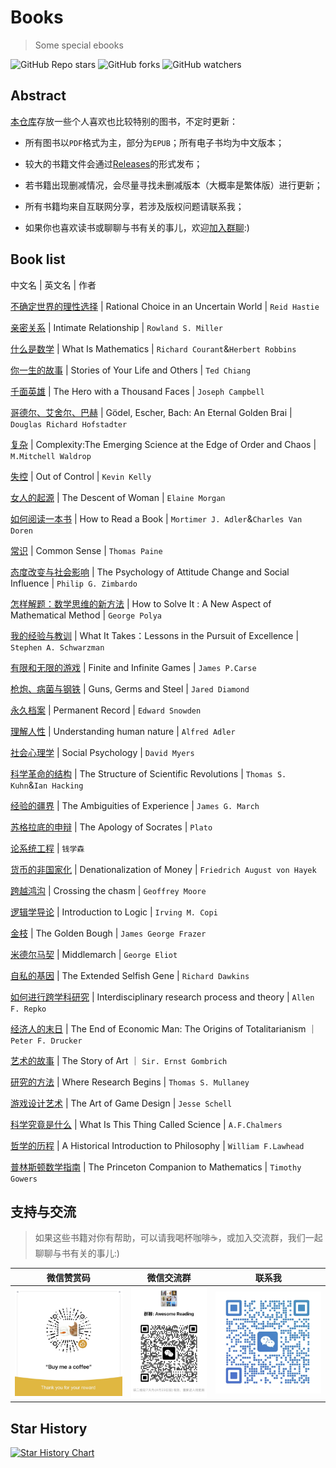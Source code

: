 # Books
> Some special ebooks

![GitHub Repo stars](https://img.shields.io/github/stars/holyshell/Books)
![GitHub forks](https://img.shields.io/github/forks/holyshell/Books)
![GitHub watchers](https://img.shields.io/github/watchers/holyshell/Books)

## Abstract

[本仓库](https://github.com/holyshell/Books)存放一些个人喜欢也比较特别的图书，不定时更新：

- 所有图书以`PDF`格式为主，部分为`EPUB`；所有电子书均为中文版本；

- 较大的书籍文件会通过[Releases](https://github.com/holyshell/Books/releases)的形式发布；
 
- 若书籍出现删减情况，会尽量寻找未删减版本（大概率是繁体版）进行更新；

- 所有书籍均来自互联网分享，若涉及版权问题请联系我；

- 如果你也喜欢读书或聊聊与书有关的事儿，欢迎[加入群聊](#支持与交流):)

## Book list

中文名  |  英文名  |  作者 

[不确定世界的理性选择](https://github.com/holyshell/Books/blob/master/%5B%E4%B8%8D%E7%A1%AE%E5%AE%9A%E4%B8%96%E7%95%8C%E7%9A%84%E7%90%86%E6%80%A7%E9%80%89%E6%8B%A9%EF%BC%9A%E5%88%A4%E6%96%AD%E4%B8%8E%E5%86%B3%E7%AD%96%E5%BF%83%E7%90%86%E5%AD%A6%5D.%E9%9B%B7%E5%BE%B7%C2%B7%E6%B5%B7%E6%96%AF%E8%92%82.pdf) | Rational Choice in an Uncertain World | ` Reid Hastie `

[亲密关系](https://github.com/holyshell/Books/blob/master/%5B%E4%BA%B2%E5%AF%86%E5%85%B3%E7%B3%BB%5D(%E7%AC%AC6%E7%89%88).%20%E7%BD%97%E5%85%B0%C2%B7%E7%B1%B3%E5%8B%92.pdf) | Intimate Relationship | `Rowland S. Miller`

[什么是数学](https://github.com/holyshell/Books/blob/master/%5B%E4%BB%80%E4%B9%88%E6%98%AF%E6%95%B0%E5%AD%A6%EF%BC%9A%E5%AF%B9%E6%80%9D%E6%83%B3%E5%92%8C%E6%96%B9%E6%B3%95%E7%9A%84%E5%9F%BA%E6%9C%AC%E7%A0%94%E7%A9%B6%5D.R%C2%B7%E6%9F%AF%E6%9C%97.H%C2%B7%E7%BD%97%E5%AE%BE.pdf) | What Is Mathematics | ` Richard Courant `&` Herbert Robbins `

[你一生的故事](https://github.com/holyshell/Books/blob/master/%5B%E4%BD%A0%E4%B8%80%E7%94%9F%E7%9A%84%E6%95%85%E4%BA%8B%5D(%E6%96%87%E5%AD%97%E7%89%88).%E7%89%B9%E5%BE%B7%C2%B7%E8%92%8B.pdf) | Stories of Your Life and Others | `Ted Chiang`

[千面英雄](https://github.com/holyshell/Books/blob/master/%5B%E5%8D%83%E9%9D%A2%E8%8B%B1%E9%9B%84%5D.%E7%BA%A6%E7%91%9F%E5%A4%AB%C2%B7%E5%9D%8E%E8%B4%9D%E5%B0%94.pdf) | The Hero with a Thousand Faces | `Joseph Campbell`

[哥德尔、艾舍尔、巴赫](https://github.com/holyshell/Books/blob/master/%5B%E5%93%A5%E5%BE%B7%E5%B0%94%EF%BC%8C%E5%9F%83%E8%88%8D%E5%B0%94%E5%92%8C%E5%B7%B4%E8%B5%AB%E2%80%94%E9%9B%86%E5%BC%82%E7%92%A7%E4%B9%8B%E5%A4%A7%E6%88%90%5D.%E4%BE%AF%E4%B8%96%E8%BE%BE.pdf) | Gödel, Escher, Bach: An Eternal Golden Brai | `Douglas Richard Hofstadter`

[复杂](https://github.com/holyshell/Books/blob/master/%5B%E5%A4%8D%E6%9D%82-%E8%AF%9E%E7%94%9F%E4%BA%8E%E7%A7%A9%E5%BA%8F%E4%B8%8E%E6%B7%B7%E6%B2%8C%E8%BE%B9%E7%BC%98%E7%9A%84%E7%A7%91%E5%AD%A6%5D.%E7%B1%B3%E6%AD%87%E5%B0%94%C2%B7%E6%B2%83%E5%B0%94%E5%BE%B7%E7%BD%97%E6%99%AE.pdf) | Complexity:The Emerging Science at the Edge of Order and Chaos | ` M.Mitchell Waldrop`

[失控](https://github.com/holyshell/Books/blob/master/%5B%E5%A4%B1%E6%8E%A7-%E5%85%A8%E4%BA%BA%E7%B1%BB%E7%9A%84%E6%9C%80%E7%BB%88%E5%91%BD%E8%BF%90%E5%92%8C%E7%BB%93%E5%B1%80%5D.%E5%87%AF%E6%96%87%C2%B7%E5%87%AF%E5%88%A9.pdf) | Out of Control | `Kevin Kelly`

[女人的起源](https://github.com/holyshell/Books/blob/master/%5B%E5%A5%B3%E4%BA%BA%E7%9A%84%E8%B5%B7%E6%BA%90%5D.%E4%BC%8A%E8%8E%B2%C2%B7%E6%91%A9%E6%A0%B9.pdf) | The Descent of Woman | `Elaine Morgan`

[如何阅读一本书](https://github.com/holyshell/Books/blob/master/%5B%E5%A6%82%E4%BD%95%E9%98%85%E8%AF%BB%E4%B8%80%E6%9C%AC%E4%B9%A6%5D.%E8%8E%AB%E6%8F%90%E9%BB%98%C2%B7J.%20%E8%89%BE%E5%BE%B7%E5%8B%92.pdf) | How to Read a Book | `Mortimer J. Adler`&`Charles Van Doren`

[常识](https://github.com/holyshell/Books/blob/master/%5B%E5%B8%B8%E8%AF%86%5D.%E6%89%98%E9%A9%AC%E6%96%AF%C2%B7%E6%BD%98%E6%81%A9.pdf) | Common Sense | `Thomas Paine`

[态度改变与社会影响](https://github.com/holyshell/Books/blob/master/%5B%E6%80%81%E5%BA%A6%E6%94%B9%E5%8F%98%E4%B8%8E%E7%A4%BE%E4%BC%9A%E5%BD%B1%E5%93%8D%5D.%E8%8F%B2%E5%88%A9%E6%99%AE%C2%B7%E6%B4%A5%E5%B7%B4%E5%A4%9A.pdf) | The Psychology of Attitude Change and Social Influence | `Philip G. Zimbardo`

[怎样解题：数学思维的新方法](https://github.com/holyshell/Books/blob/master/%5B%E6%80%8E%E6%A0%B7%E8%A7%A3%E9%A2%98%EF%BC%9A%E6%95%B0%E5%AD%A6%E6%80%9D%E7%BB%B4%E7%9A%84%E6%96%B0%E6%96%B9%E6%B3%95%5D.G%C2%B7%E6%B3%A2%E5%88%A9%E4%BA%9A.pdf) | How to Solve It : A New Aspect of Mathematical Method | `George Polya`

[我的经验与教训](https://github.com/holyshell/Books/blob/master/%5B%E6%88%91%E7%9A%84%E7%BB%8F%E9%AA%8C%E4%B8%8E%E6%95%99%E8%AE%AD%5D.%E8%8B%8F%E4%B8%96%E6%B0%91.pdf) | What It Takes：Lessons in the Pursuit of Excellence | `Stephen A. Schwarzman`

[有限和无限的游戏](https://github.com/holyshell/Books/blob/master/%5B%E6%9C%89%E9%99%90%E4%B8%8E%E6%97%A0%E9%99%90%E7%9A%84%E6%B8%B8%E6%88%8F%EF%BC%9A%E4%B8%80%E4%B8%AA%E5%93%B2%E5%AD%A6%E5%AE%B6%E7%9C%BC%E4%B8%AD%E7%9A%84%E7%AB%9E%E6%8A%80%E4%B8%96%E7%95%8C%5D.%E8%A9%B9%E5%A7%86%E6%96%AF%C2%B7%E5%8D%A1%E6%96%AF.pdf) | Finite and Infinite Games | `James P.Carse`

[枪炮、病菌与钢铁](https://github.com/holyshell/Books/blob/master/%5B%E6%9E%AA%E7%82%AE%E7%97%85%E8%8F%8C%E4%B8%8E%E9%92%A2%E9%93%81%EF%BC%9A%E4%BA%BA%E7%B1%BB%E7%A4%BE%E4%BC%9A%E7%9A%84%E5%91%BD%E8%BF%90%5D(%E4%BF%AE%E8%AE%A2%E7%89%88).%E8%B4%BE%E9%9B%B7%E5%BE%B7%C2%B7%E6%88%B4%E8%92%99%E5%BE%B7.pdf) | Guns, Germs and Steel | `Jared Diamond`

[永久档案](https://github.com/holyshell/Books/blob/master/%5B%E6%B0%B8%E4%B9%85%E6%AA%94%E6%A1%88%5D.%E7%88%B1%E5%BE%B7%E5%8D%8E%C2%B7%E6%96%AF%E8%AF%BA%E7%99%BB.pdf) | Permanent Record | `Edward Snowden`

[理解人性](https://github.com/holyshell/Books/blob/master/%5B%E7%90%86%E8%A7%A3%E4%BA%BA%E6%80%A7%5D.%E9%98%BF%E5%BE%B7%E5%8B%92.pdf) | Understanding human nature | `Alfred Adler`

[社会心理学](https://github.com/holyshell/Books/blob/master/%5B%E7%A4%BE%E4%BC%9A%E5%BF%83%E7%90%86%E5%AD%A6%5D.%E6%88%B4%E7%BB%B4%C2%B7%E8%BF%88%E5%B0%94%E6%96%AF.pdf) | Social Psychology | `David Myers`

[科学革命的结构](https://github.com/holyshell/Books/blob/master/%5B%E7%A7%91%E5%AD%A6%E9%9D%A9%E5%91%BD%E7%9A%84%E7%BB%93%E6%9E%84%5D(%E7%AC%AC%E5%9B%9B%E7%89%88).%E6%89%98%E9%A9%AC%E6%96%AF.%E5%BA%93%E6%81%A9.pdf)  | The Structure of Scientific Revolutions | `Thomas S. Kuhn`&`Ian Hacking`  

[经验的疆界](https://github.com/holyshell/Books/blob/master/%5B%E7%BB%8F%E9%AA%8C%E7%9A%84%E7%96%86%E7%95%8C%5D.%E8%A9%B9%E5%A7%86%E6%96%AF%C2%B7%E9%A9%AC%E5%A5%87.pdf)  | The Ambiguities of Experience | ` James G. March `

[苏格拉底的申辩](https://github.com/holyshell/Books/blob/master/%5B%E8%8B%8F%E6%A0%BC%E6%8B%89%E5%BA%95%E7%9A%84%E7%94%B3%E8%BE%A9%5D.(%E5%8F%A4%E5%B8%8C%E8%85%8A)%E6%9F%8F%E6%8B%89%E5%9B%BE.pdf) | The Apology of Socrates | `Plato`

[论系统工程](https://github.com/holyshell/Books/blob/master/%5B%E8%AE%BA%E7%B3%BB%E7%BB%9F%E5%B7%A5%E7%A8%8B%5D(%E6%96%B0%E4%B8%96%E7%BA%AA%E7%89%88).%E9%92%B1%E5%AD%A6%E6%A3%AE.pdf) | `钱学森`

[货币的非国家化](https://github.com/holyshell/Books/blob/master/%5B%E8%B4%A7%E5%B8%81%E7%9A%84%E9%9D%9E%E5%9B%BD%E5%AE%B6%E5%8C%96%5D.%E5%93%88%E8%80%B6%E5%85%8B.pdf)  | Denationalization of Money | ` Friedrich August von Hayek `

[跨越鸿沟](https://github.com/holyshell/Books/blob/master/%5B%E8%B7%A8%E8%B6%8A%E9%B8%BF%E6%B2%9F%5D.%E6%9D%B0%E5%BC%97%E9%87%8C%C2%B7%E6%91%A9%E5%B0%94.pdf)  | Crossing the chasm | ` Geoffrey Moore `

[逻辑学导论](https://github.com/holyshell/Books/blob/master/%5B%E9%80%BB%E8%BE%91%E5%AD%A6%E5%AF%BC%E8%AE%BA%EF%BC%88%E7%AC%AC15%E7%89%88%EF%BC%89%5D.%E6%AC%A7%E6%96%87%C2%B7M%C2%B7%E6%9F%AF%E5%8C%B9.pdf) | Introduction to Logic | `Irving M. Copi`

[金枝](https://github.com/holyshell/Books/blob/master/%E3%80%8A%E9%87%91%E6%9E%9D%E3%80%8B(%E5%85%A8%E4%B8%A4%E5%86%8C)%EF%BC%9A%E8%B7%A8%E8%B6%8A%E4%B8%87%E5%B9%B4%E7%9A%84%E4%BA%BA%E6%80%A7%E8%BF%9B%E5%8C%96%E6%95%85%E4%BA%8B.epub) | The Golden Bough | `James George Frazer`

[米德尔马契](https://github.com/holyshell/Books/blob/master/%E7%B1%B3%E5%BE%B7%E5%B0%94%E9%A9%AC%E5%A5%91%20%5B%E8%8B%B1%5D%20%E4%B9%94%E6%B2%BB%C2%B7%E8%89%BE%E7%95%A5%E7%89%B9.epub) | Middlemarch | `George Eliot`

[自私的基因](https://github.com/holyshell/Books/blob/master/%E8%87%AA%E7%A7%81%E7%9A%84%E5%9F%BA%E5%9B%A0%EF%BC%8840%E5%91%A8%E5%B9%B4%E5%A2%9E%E8%AE%A2%E7%89%88%EF%BC%89.epub) | The Extended Selfish Gene | `Richard Dawkins`

[如何进行跨学科研究](https://github.com/holyshell/Books/releases/tag/20231113) |  Interdisciplinary research process and theory | `Allen F. Repko`

[经济人的末日](https://github.com/holyshell/Books/releases/tag/202311131) | The End of Economic Man:
The Origins of Totalitarianism ｜ `Peter F. Drucker`

[艺术的故事](https://github.com/holyshell/Books/releases/tag/20231114) | The Story of Art ｜ `Sir. Ernst Gombrich`

[研究的方法](https://github.com/holyshell/Books/releases/tag/20240302) | Where Research Begins | `Thomas S. Mullaney`

[游戏设计艺术](https://github.com/holyshell/Books/releases/tag/20241016) | The Art of Game Design | `Jesse Schell`

[科学究竟是什么](https://github.com/holyshell/Books/releases/tag/20241118) | What Is This Thing Called Science | `A.F.Chalmers`

[哲学的历程](https://github.com/holyshell/Books/releases/tag/20241227) | A Historical Introduction to Philosophy | `William F.Lawhead`

[普林斯顿数学指南](https://github.com/holyshell/Books/releases/tag/20250312) | The Princeton Companion to Mathematics | `Timothy Gowers` 

## 支持与交流
> 如果这些书籍对你有帮助，可以请我喝杯咖啡☕，或加入交流群，我们一起聊聊与书有关的事儿:)

| 微信赞赏码                   | 微信交流群                         | 联系我                  |
|----------------------------|----------------------------------|-------------------------|
|![微信赞赏](./img/reward.jpg) | ![微信群](./img/IMG_0398.JPG) | ![联系我](./img/myid.jpg)


## Star History

[![Star History Chart](https://api.star-history.com/svg?repos=holyshell/Books&type=Date)](https://star-history.com/#holyshell/Books&Date)



